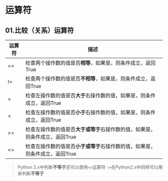 # 运算符
## 01.比较（关系）运算符
|运算符|描述|
|---|---|
|==|检查两个操作数的值是否**相等**，如果是，则条件成立，返回True|
|!=|检查两个操作数的值是否**不相等**，如果是，则条件成立，返回True|
|>|检查左操作数的值是否**大于**右操作数的值，如果是，则条件成立，返回True|
|<|检查左操作数的值是否**小于**右操作数的值，如果是，则条件成立，返回True|
|>=|检查左操作数的值是否**大于或等于**右操作数的值，如果是，则条件成立，返回True|
|<=|检查左操作数的值是否**小于或等于**右操作数的值，如果是，则条件成立，返回True|
> Python 2.x中判断**不等于**还可以使用`<>`运算符
> `!=`在Python2.x中同样可以用来判断**不等于**

